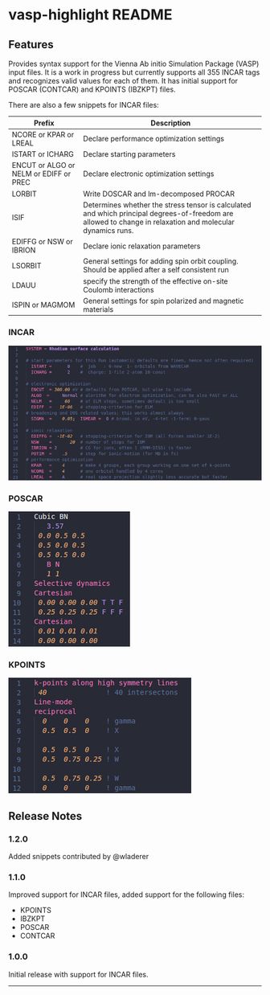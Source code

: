 # vasp-highlight README

## Features

Provides syntax support for the Vienna Ab initio Simulation Package (VASP) input files. It is a work in progress but currently supports all 355 INCAR tags and recognizes valid values for each of them. It has initial support for POSCAR (CONTCAR) and KPOINTS (IBZKPT) files.

There are also a few snippets for INCAR files:

|Prefix|Description|
|------|-----------|
|NCORE or KPAR or LREAL| Declare performance optimization settings|
|ISTART or ICHARG| Declare starting parameters|
|ENCUT or ALGO or NELM or EDIFF or PREC| Declare electronic optimization settings|
|LORBIT| Write DOSCAR and lm-decomposed PROCAR|
|ISIF| Determines whether the stress tensor is calculated and which principal degrees-of-freedom are allowed to change in relaxation and molecular dynamics runs. |
|EDIFFG or NSW or IBRION| Declare ionic relaxation parameters|
|LSORBIT| General settings for adding spin orbit coupling. Should be applied after a self consistent run|
|LDAUU| specify the strength of the effective on-site Coulomb interactions|
|ISPIN or MAGMOM| General settings for spin polarized and magnetic materials|

### INCAR

![Example of INCAR file](/assets/INCAR.png)

### POSCAR

![Example of POSCAR file](/assets/POSCAR.png)

### KPOINTS

![Example of KPOINTS file](/assets/KPOINTS.png)

## Release Notes

### 1.2.0
Added snippets contributed by @wladerer 

### 1.1.0

Improved support for INCAR files, added support for the following files:

- KPOINTS
- IBZKPT
- POSCAR
- CONTCAR

### 1.0.0

Initial release with support for INCAR files.

---
